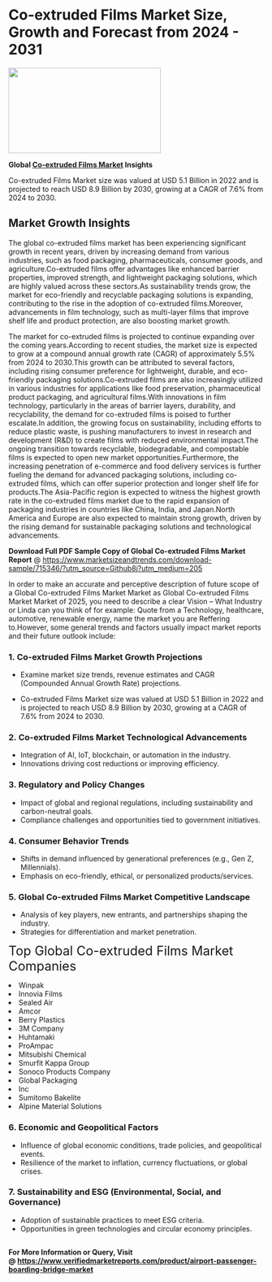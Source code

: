<H1>Co-extruded Films Market Size, Growth and Forecast from 2024 - 2031</H1><img class="aligncenter size-medium wp-image-584254" src="https://thirdeyenews.in/wp-content/uploads/2024/09/Global-Market-Research-300x168.jpeg" alt="" width="300" height="168" /><p><strong>Global&nbsp;<a href="https://www.marketsizeandtrends.com/download-sample/715346/?utm_source=Github8j?utm_medium=205">Co-extruded Films Market</a> Insights</strong></p><p>Co-extruded Films Market size was valued at USD 5.1 Billion in 2022 and is projected to reach USD 8.9 Billion by 2030, growing at a CAGR of 7.6% from 2024 to 2030.</p><p><h2>Market Growth Insights</h2> <p>The global co-extruded films market has been experiencing significant growth in recent years, driven by increasing demand from various industries, such as food packaging, pharmaceuticals, consumer goods, and agriculture.Co-extruded films offer advantages like enhanced barrier properties, improved strength, and lightweight packaging solutions, which are highly valued across these sectors.As sustainability trends grow, the market for eco-friendly and recyclable packaging solutions is expanding, contributing to the rise in the adoption of co-extruded films.Moreover, advancements in film technology, such as multi-layer films that improve shelf life and product protection, are also boosting market growth.</p> <p>The market for co-extruded films is projected to continue expanding over the coming years.According to recent studies, the market size is expected to grow at a compound annual growth rate (CAGR) of approximately 5.5% from 2024 to 2030.This growth can be attributed to several factors, including rising consumer preference for lightweight, durable, and eco-friendly packaging solutions.Co-extruded films are also increasingly utilized in various industries for applications like food preservation, pharmaceutical product packaging, and agricultural films.With innovations in film technology, particularly in the areas of barrier layers, durability, and recyclability, the demand for co-extruded films is poised to further escalate.In addition, the growing focus on sustainability, including efforts to reduce plastic waste, is pushing manufacturers to invest in research and development (R&D) to create films with reduced environmental impact.The ongoing transition towards recyclable, biodegradable, and compostable films is expected to open new market opportunities.Furthermore, the increasing penetration of e-commerce and food delivery services is further fueling the demand for advanced packaging solutions, including co-extruded films, which can offer superior protection and longer shelf life for products.The Asia-Pacific region is expected to witness the highest growth rate in the co-extruded films market due to the rapid expansion of packaging industries in countries like China, India, and Japan.North America and Europe are also expected to maintain strong growth, driven by the rising demand for sustainable packaging solutions and technological advancements.</p><p><span class=""><strong>Download Full PDF Sample Copy of Global Co-extruded Films Market Report</strong> @ <a href="https://www.marketsizeandtrends.com/download-sample/715346/?utm_source=Github8j?utm_medium=205" target="_blank">https://www.marketsizeandtrends.com/download-sample/715346/?utm_source=Github8j?utm_medium=205</a></span></p><p>In order to make an accurate and perceptive description of future scope of a Global&nbsp;Co-extruded Films Market Market as Global&nbsp;Co-extruded Films Market Market of 2025, you need to describe a clear Vision &ndash; What Industry or Linda can you think of for example: Quote from a Technology, healthcare, automotive, renewable energy, name the market you are Reffering to.However, some general trends and factors usually impact market reports and their future outlook include:</p><h3>1.&nbsp;<strong>Co-extruded Films Market Growth Projections</strong></h3><ul><li>Examine market size trends, revenue estimates and CAGR (Compounded Annual Growth Rate) projections.</li><li><p>Co-extruded Films Market size was valued at USD 5.1 Billion in 2022 and is projected to reach USD 8.9 Billion by 2030, growing at a CAGR of 7.6% from 2024 to 2030.</p></li></ul><h3>2.&nbsp;<strong>Co-extruded Films Market Technological Advancements</strong></h3><ul><li>Integration of AI, IoT, blockchain, or automation in the industry.</li><li>Innovations driving cost reductions or improving efficiency.</li></ul><h3>3.&nbsp;<strong>Regulatory and Policy Changes</strong></h3><ul><li>Impact of global and regional regulations, including sustainability and carbon-neutral goals.</li><li>Compliance challenges and opportunities tied to government initiatives.</li></ul><h3>4.&nbsp;<strong>Consumer Behavior Trends</strong></h3><ul><li>Shifts in demand influenced by generational preferences (e.g., Gen Z, Millennials).</li><li>Emphasis on eco-friendly, ethical, or personalized products/services.</li></ul><h3>5.&nbsp;<strong>Global Co-extruded Films Market Competitive Landscape</strong></h3><ul><li>Analysis of key players, new entrants, and partnerships shaping the industry.</li><li>Strategies for differentiation and market penetration.</li></ul><p data-pm-slice="1 1 []"><span style="color: inherit; font-family: inherit; font-size: 25px;">Top Global Co-extruded Films Market Companies</span></p><div class="" data-test-id=""><p><li>Winpak</li><li> Innovia Films</li><li> Sealed Air</li><li> Amcor</li><li> Berry Plastics</li><li> 3M Company</li><li> Huhtamaki</li><li> ProAmpac</li><li> Mitsubishi Chemical</li><li> Smurfit Kappa Group</li><li> Sonoco Products Company</li><li> Global Packaging</li><li> Inc</li><li> Sumitomo Bakelite</li><li> Alpine Material Solutions</li></p></div><h3>6.&nbsp;<strong>Economic and Geopolitical Factors</strong></h3><ul><li>Influence of global economic conditions, trade policies, and geopolitical events.</li><li>Resilience of the market to inflation, currency fluctuations, or global crises.</li></ul><h3>7.&nbsp;<strong>Sustainability and ESG (Environmental, Social, and Governance)</strong></h3><ul><li>Adoption of sustainable practices to meet ESG criteria.</li><li>Opportunities in green technologies and circular economy principles.</li></ul><h2><strong style="font-size: 14px;">For More Information or Query, Visit @&nbsp;</strong><a style="background-color: #ffffff; font-size: 14px;" href="https://www.marketsizeandtrends.com/report/co-extruded-films-market/" target="_blank">https://www.verifiedmarketreports.com/product/airport-passenger-boarding-bridge-market</a></h2>